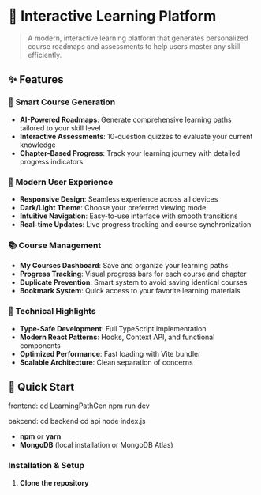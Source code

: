 # 🚀 Interactive Learning Platform

> A modern, interactive learning platform that generates personalized course roadmaps and assessments to help users master any skill efficiently.

## ✨ Features

### 🎯 **Smart Course Generation**
- **AI-Powered Roadmaps**: Generate comprehensive learning paths tailored to your skill level
- **Interactive Assessments**: 10-question quizzes to evaluate your current knowledge
- **Chapter-Based Progress**: Track your learning journey with detailed progress indicators

### 🎨 **Modern User Experience**
- **Responsive Design**: Seamless experience across all devices
- **Dark/Light Theme**: Choose your preferred viewing mode
- **Intuitive Navigation**: Easy-to-use interface with smooth transitions
- **Real-time Updates**: Live progress tracking and course synchronization

### 📚 **Course Management**
- **My Courses Dashboard**: Save and organize your learning paths
- **Progress Tracking**: Visual progress bars for each course and chapter
- **Duplicate Prevention**: Smart system to avoid saving identical courses
- **Bookmark System**: Quick access to your favorite learning materials

### 🔧 **Technical Highlights**
- **Type-Safe Development**: Full TypeScript implementation
- **Modern React Patterns**: Hooks, Context API, and functional components
- **Optimized Performance**: Fast loading with Vite bundler
- **Scalable Architecture**: Clean separation of concerns

## 🚀 Quick Start
frontend:
cd LearningPathGen
npm run dev

bakcend:
cd backend
cd api
node index.js

- **npm** or **yarn**
- **MongoDB** (local installation or MongoDB Atlas)

### Installation & Setup

1. **Clone the repository**
